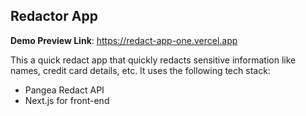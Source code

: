 ## Redactor App

**Demo Preview Link**: https://redact-app-one.vercel.app

This a quick redact app that quickly redacts sensitive information like names, credit card details, etc. It uses the following tech stack:

- Pangea Redact API
- Next.js for front-end
